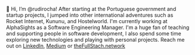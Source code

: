 👋 Hi, I’m @rudirocha!
After starting at the Portuguese government and startup projects, I jumped into other international adventures such as Rocket Internet, Kununu, and Hostelworld.
I'm currently working at AlphaSights as a Software Engineering Manager.
I'm a huge fan of teaching and supporting people in software development, I also spend some time exploring new technologies and playing with personal projects.
Reach me out on [LinkedIn](https://pt.linkedin.com/in/rudi-rocha-35615518), [Medium](https://rudirocha.medium.com) or [theFullStach.network](https://thefullstack.network/u/rudirocha)
